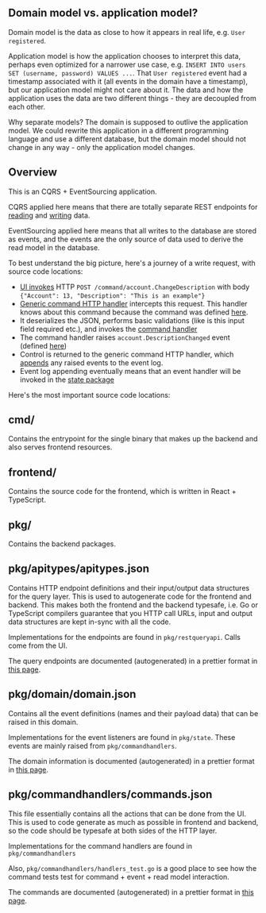 Domain model vs. application model?
-----------------------------------

Domain model is the data as close to how it appears in real life, e.g. `User registered`.

Application model is how the application chooses to interpret this data, perhaps even
optimized for a narrower use case, e.g. `INSERT INTO users SET (username, password) VALUES ...`.
That `User registered` event had a timestamp associated with it (all events in the domain
have a timestamp), but our application model might not care about it. The data and how the
application uses the data are two different things - they are decoupled from each other.

Why separate models? The domain is supposed to outlive the application model. We could
rewrite this application in a different programming language and use a different database,
but the domain model should not change in any way - only the application model changes.


Overview
--------

This is an CQRS + EventSourcing application.

CQRS applied here means that there are totally separate REST endpoints for
[reading](application_model/rest_endpoints.md)
and [writing](application_model/commands.md)
data.

EventSourcing applied here means that all writes to the database are stored as events, and
the events are the only source of data used to derive the read model in the database.

To best understand the big picture, here's a journey of a write request, with source code
locations:

- [UI invokes](https://github.com/function61/pi-security-module/blob/153991ffb0bb/frontend/pages/AccountPage.tsx#L287)
  HTTP `POST /command/account.ChangeDescription` with body
  `{"Account": 13, "Description": "This is an example"}`
- [Generic command HTTP handler](https://github.com/function61/pi-security-module/blob/153991ffb0bb/pkg/restcommandapi/commandapi.go#L18)
  intercepts this request. This handler knows about this command because the command was
  defined [here](https://github.com/function61/pi-security-module/blob/153991ffb0bb/pkg/commandhandlers/commands.json#L33).
- It deserializes the JSON, performs basic validations (like is this input field required
  etc.), and invokes the [command handler](https://github.com/function61/pi-security-module/blob/153991ffb0bb/pkg/commandhandlers/handlers.go#L89)
- The command handler raises `account.DescriptionChanged` event
  (defined [here](https://github.com/function61/pi-security-module/blob/153991ffb0bb/pkg/domain/domain.json#L91))
- Control is returned to the generic command HTTP handler, which
  [appends](https://github.com/function61/pi-security-module/blob/153991ffb0bb/pkg/restcommandapi/commandapi.go#L64)
  any raised events to the event log.
- Event log appending eventually means that an event handler will be invoked in the
  [state package](https://github.com/function61/pi-security-module/blob/153991ffb0bb/pkg/state/eventhandlers.go#L72)

Here's the most important source code locations:


cmd/
----

Contains the entrypoint for the single binary that makes up the backend and also serves
frontend resources.


frontend/
---------

Contains the source code for the frontend, which is written in React + TypeScript.


pkg/
----

Contains the backend packages.


pkg/apitypes/apitypes.json
--------------------------

Contains HTTP endpoint definitions and their input/output data structures for the query
layer. This is used to autogenerate code for the frontend and backend. This makes both the
frontend and the backend typesafe, i.e. Go or TypeScript compilers guarantee that you HTTP
call URLs, input and output data structures are kept in-sync with all the code.

Implementations for the endpoints are found in `pkg/restqueryapi`. Calls come from the UI.

The query endpoints are documented (autogenerated) in a prettier format in
[this page](application_model/rest_endpoints.md).


pkg/domain/domain.json
----------------------

Contains all the event definitions (names and their payload data) that can be raised in
this domain.

Implementations for the event listeners are found in `pkg/state`. These events are mainly
raised from `pkg/commandhandlers`.

The domain information is documented (autogenerated) in a prettier format in
[this page](domain_model/events.md).


pkg/commandhandlers/commands.json
---------------------------------

This file essentially contains all the actions that can be done from the UI. This is used
to code generate as much as possible in frontend and backend, so the code should be
typesafe at both sides of the HTTP layer.

Implementations for the command handlers are found in `pkg/commandhandlers`

Also, `pkg/commandhandlers/handlers_test.go` is a good place to see how the command tests
test for command + event + read model interaction.

The commands are documented (autogenerated) in a prettier format in
[this page](application_model/commands.md).
